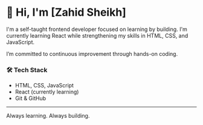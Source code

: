 # 👋 Hi, I'm [Zahid Sheikh]

I'm a self-taught frontend developer focused on learning by building. I'm currently learning React while strengthening my skills in HTML, CSS, and JavaScript.

I’m committed to continuous improvement through hands-on coding.

### 🛠 Tech Stack
- HTML, CSS, JavaScript
- React (currently learning)
- Git & GitHub

---

Always learning. Always building.
